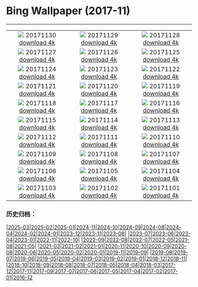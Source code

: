 # Bing Wallpaper (2017-11)
**************
| | | |
| :----: | :----: | :----: |
| ![](https://www.bing.com/az/hprichbg/rb/SpiralSpain_ZH-CN12059815472_1920x1080.jpg) 20171130 [download 4k](https://www.bing.com/az/hprichbg/rb/SpiralSpain_ZH-CN12059815472_UHD.jpg) | ![](https://www.bing.com/az/hprichbg/rb/Piraputanga_ZH-CN13303102627_1920x1080.jpg) 20171129 [download 4k](https://www.bing.com/az/hprichbg/rb/Piraputanga_ZH-CN13303102627_UHD.jpg) | ![](https://www.bing.com/az/hprichbg/rb/LAUnionStation_ZH-CN8034711319_1920x1080.jpg) 20171128 [download 4k](https://www.bing.com/az/hprichbg/rb/LAUnionStation_ZH-CN8034711319_UHD.jpg) |
| ![](https://www.bing.com/az/hprichbg/rb/RiceLights_ZH-CN7549259687_1920x1080.jpg) 20171127 [download 4k](https://www.bing.com/az/hprichbg/rb/RiceLights_ZH-CN7549259687_UHD.jpg) | ![](https://www.bing.com/az/hprichbg/rb/BFBadger_ZH-CN8490916760_1920x1080.jpg) 20171126 [download 4k](https://www.bing.com/az/hprichbg/rb/BFBadger_ZH-CN8490916760_UHD.jpg) | ![](https://www.bing.com/az/hprichbg/rb/RRCNCA_ZH-CN8115353106_1920x1080.jpg) 20171125 [download 4k](https://www.bing.com/az/hprichbg/rb/RRCNCA_ZH-CN8115353106_UHD.jpg) |
| ![](https://www.bing.com/az/hprichbg/rb/RhoneRiverDusk_ZH-CN7956980058_1920x1080.jpg) 20171124 [download 4k](https://www.bing.com/az/hprichbg/rb/RhoneRiverDusk_ZH-CN7956980058_UHD.jpg) | ![](https://www.bing.com/az/hprichbg/rb/KatenaLuminarium_ZH-CN12074286571_1920x1080.jpg) 20171123 [download 4k](https://www.bing.com/az/hprichbg/rb/KatenaLuminarium_ZH-CN12074286571_UHD.jpg) | ![](https://www.bing.com/az/hprichbg/rb/TurkeyTail_ZH-CN10425367061_1920x1080.jpg) 20171122 [download 4k](https://www.bing.com/az/hprichbg/rb/TurkeyTail_ZH-CN10425367061_UHD.jpg) |
| ![](https://www.bing.com/az/hprichbg/rb/Forest20171122_ZH-CN11904842708_1920x1080.jpg) 20171121 [download 4k](https://www.bing.com/az/hprichbg/rb/Forest20171122_ZH-CN11904842708_UHD.jpg) | ![](https://www.bing.com/az/hprichbg/rb/PupsPlayGalapagos_ZH-CN8090325795_1920x1080.jpg) 20171120 [download 4k](https://www.bing.com/az/hprichbg/rb/PupsPlayGalapagos_ZH-CN8090325795_UHD.jpg) | ![](https://www.bing.com/az/hprichbg/rb/ChildrenofEarth_ZH-CN11097669458_1920x1080.jpg) 20171119 [download 4k](https://www.bing.com/az/hprichbg/rb/ChildrenofEarth_ZH-CN11097669458_UHD.jpg) |
| ![](https://www.bing.com/az/hprichbg/rb/HeadwatersWilderness_ZH-CN9412867444_1920x1080.jpg) 20171118 [download 4k](https://www.bing.com/az/hprichbg/rb/HeadwatersWilderness_ZH-CN9412867444_UHD.jpg) | ![](https://www.bing.com/az/hprichbg/rb/GranParadisoNP_ZH-CN10766803040_1920x1080.jpg) 20171117 [download 4k](https://www.bing.com/az/hprichbg/rb/GranParadisoNP_ZH-CN10766803040_UHD.jpg) | ![](https://www.bing.com/az/hprichbg/rb/RoyalAlcazars_ZH-CN12033879324_1920x1080.jpg) 20171116 [download 4k](https://www.bing.com/az/hprichbg/rb/RoyalAlcazars_ZH-CN12033879324_UHD.jpg) |
| ![](https://www.bing.com/az/hprichbg/rb/CorongBeachDrone_ZH-CN12754210743_1920x1080.jpg) 20171115 [download 4k](https://www.bing.com/az/hprichbg/rb/CorongBeachDrone_ZH-CN12754210743_UHD.jpg) | ![](https://www.bing.com/az/hprichbg/rb/OlivesTunisia_ZH-CN11038020957_1920x1080.jpg) 20171114 [download 4k](https://www.bing.com/az/hprichbg/rb/OlivesTunisia_ZH-CN11038020957_UHD.jpg) | ![](https://www.bing.com/az/hprichbg/rb/RosendaleTrestle_ZH-CN11277827091_1920x1080.jpg) 20171113 [download 4k](https://www.bing.com/az/hprichbg/rb/RosendaleTrestle_ZH-CN11277827091_UHD.jpg) |
| ![](https://www.bing.com/az/hprichbg/rb/PlanetariumBibliotheca_ZH-CN12150844356_1920x1080.jpg) 20171112 [download 4k](https://www.bing.com/az/hprichbg/rb/PlanetariumBibliotheca_ZH-CN12150844356_UHD.jpg) | ![](https://www.bing.com/az/hprichbg/rb/SecretaryHunt_ZH-CN11125428449_1920x1080.jpg) 20171111 [download 4k](https://www.bing.com/az/hprichbg/rb/SecretaryHunt_ZH-CN11125428449_UHD.jpg) | ![](https://www.bing.com/az/hprichbg/rb/LeuchtturmWarnemuende_ZH-CN8673593712_1920x1080.jpg) 20171110 [download 4k](https://www.bing.com/az/hprichbg/rb/LeuchtturmWarnemuende_ZH-CN8673593712_UHD.jpg) |
| ![](https://www.bing.com/az/hprichbg/rb/MudstoneBadlands_ZH-CN9863836503_1920x1080.jpg) 20171109 [download 4k](https://www.bing.com/az/hprichbg/rb/MudstoneBadlands_ZH-CN9863836503_UHD.jpg) | ![](https://www.bing.com/az/hprichbg/rb/HeronIslandShark_ZH-CN12565902939_1920x1080.jpg) 20171108 [download 4k](https://www.bing.com/az/hprichbg/rb/HeronIslandShark_ZH-CN12565902939_UHD.jpg) | ![](https://www.bing.com/az/hprichbg/rb/PointArenaLH_ZH-CN12332642727_1920x1080.jpg) 20171107 [download 4k](https://www.bing.com/az/hprichbg/rb/PointArenaLH_ZH-CN12332642727_UHD.jpg) |
| ![](https://www.bing.com/az/hprichbg/rb/CRGFerns_ZH-CN13613783251_1920x1080.jpg) 20171106 [download 4k](https://www.bing.com/az/hprichbg/rb/CRGFerns_ZH-CN13613783251_UHD.jpg) | ![](https://www.bing.com/az/hprichbg/rb/BudaCastle_ZH-CN8740088800_1920x1080.jpg) 20171105 [download 4k](https://www.bing.com/az/hprichbg/rb/BudaCastle_ZH-CN8740088800_UHD.jpg) | ![](https://www.bing.com/az/hprichbg/rb/FoucaultPendulum_ZH-CN9807228543_1920x1080.jpg) 20171104 [download 4k](https://www.bing.com/az/hprichbg/rb/FoucaultPendulum_ZH-CN9807228543_UHD.jpg) |
| ![](https://www.bing.com/az/hprichbg/rb/PrusikPeak_ZH-CN10980657640_1920x1080.jpg) 20171103 [download 4k](https://www.bing.com/az/hprichbg/rb/PrusikPeak_ZH-CN10980657640_UHD.jpg) | ![](https://www.bing.com/az/hprichbg/rb/TaProhm_ZH-CN9310499614_1920x1080.jpg) 20171102 [download 4k](https://www.bing.com/az/hprichbg/rb/TaProhm_ZH-CN9310499614_UHD.jpg) | ![](https://www.bing.com/az/hprichbg/rb/ShanwangpingKarst_ZH-CN5360258756_1920x1080.jpg) 20171101 [download 4k](https://www.bing.com/az/hprichbg/rb/ShanwangpingKarst_ZH-CN5360258756_UHD.jpg) |

### 历史归档：

|[2025-03](bing/2025-03/2025-03.md)|[2025-02](bing/2025-02/2025-02.md)|[2025-01](bing/2025-01/2025-01.md)|[2024-11](bing/2024-11/2024-11.md)|[2024-10](bing/2024-10/2024-10.md)|[2024-09](bing/2024-09/2024-09.md)|[2024-08](bing/2024-08/2024-08.md)|[2024-04](bing/2024-04/2024-04.md)|[2024-02](bing/2024-02/2024-02.md)|[2024-01](bing/2024-01/2024-01.md)|[2023-12](bing/2023-12/2023-12.md)|[2023-11](bing/2023-11/2023-11.md)|[2023-08](bing/2023-08/2023-08.md)|
|[2023-07](bing/2023-07/2023-07.md)|[2023-06](bing/2023-06/2023-06.md)|[2023-04](bing/2023-04/2023-04.md)|[2023-01](bing/2023-01/2023-01.md)|[2022-11](bing/2022-11/2022-11.md)|[2022-10](bing/2022-10/2022-10.md)|
|[2022-09](bing/2022-09/2022-09.md)|[2022-08](bing/2022-08/2022-08.md)|[2022-07](bing/2022-07/2022-07.md)|[2022-05](bing/2022-05/2022-05.md)|[2021-08](bing/2021-08/2021-08.md)|[2021-05](bing/2021-05/2021-05.md)|
|[2021-03](bing/2021-03/2021-03.md)|[2021-02](bing/2021-02/2021-02.md)|[2021-01](bing/2021-01/2021-01.md)|[2020-11](bing/2020-11/2020-11.md)|[2020-10](bing/2020-10/2020-10.md)|[2020-09](bing/2020-09/2020-09.md)|[2020-08](bing/2020-08/2020-08.md)|[2020-06](bing/2020-06/2020-06.md)|[2020-05](bing/2020-05/2020-05.md)|[2020-02](bing/2020-02/2020-02.md)|[2020-01](bing/2020-01/2020-01.md)|[2019-11](bing/2019-11/2019-11.md)|[2019-09](bing/2019-09/2019-09.md)|
|[2019-08](bing/2019-08/2019-08.md)|[2019-07](bing/2019-07/2019-07.md)|[2019-06](bing/2019-06/2019-06.md)|[2019-05](bing/2019-05/2019-05.md)|[2019-04](bing/2019-04/2019-04.md)|[2019-03](bing/2019-03/2019-03.md)|[2019-02](bing/2019-02/2019-02.md)|[2019-01](bing/2019-01/2019-01.md)|[2018-12](bing/2018-12/2018-12.md)|[2018-11](bing/2018-11/2018-11.md)|
|[2018-10](bing/2018-10/2018-10.md)|[2018-09](bing/2018-09/2018-09.md)|[2018-08](bing/2018-08/2018-08.md)|[2018-07](bing/2018-07/2018-07.md)|[2018-05](bing/2018-05/2018-05.md)|[2018-04](bing/2018-04/2018-04.md)|[2018-03](bing/2018-03/2018-03.md)|[2017-12](bing/2017-12/2017-12.md)|[2017-11](bing/2017-11/2017-11.md)|[2017-09](bing/2017-09/2017-09.md)|[2017-07](bing/2017-07/2017-07.md)|[2017-06](bing/2017-06/2017-06.md)|[2017-05](bing/2017-05/2017-05.md)|[2017-04](bing/2017-04/2017-04.md)|[2017-02](bing/2017-02/2017-02.md)|[2017-01](bing/2017-01/2017-01.md)|[2016-12](bing/2016-12/2016-12.md)